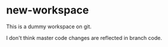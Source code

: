 # new-workspace
This is a dummy workspace on git.

I don't think master code changes are reflected in branch code.
